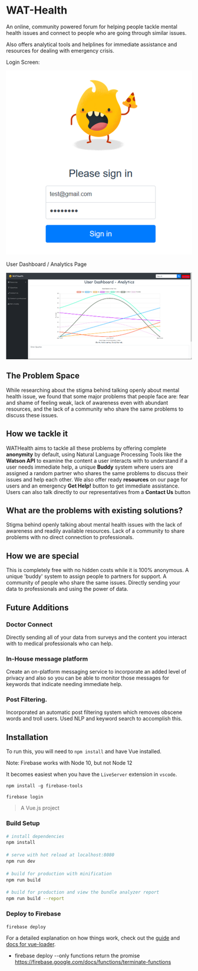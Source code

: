 WAT-Health
====== 

An online, community powered forum for helping people tackle mental health issues and connect to people who are going through similar issues. 


Also offers analytical  tools and helplines for immediate assistance and resources for dealing with emergency crisis.

Login Screen:

![Login Screen](\WAT-Health\images\1_login.png)


User Dashboard / Analytics Page

![Analytics Page](\WAT-Health\images\3_AnalyticsPage.png)

## The Problem Space

While researching about the stigma behind talking openly about mental health issue, we found that some major problems that people face are: fear and shame of feeling weak, lack of awareness even with abundant resources, and the lack of a community who share the same problems to discuss these issues.

## How we tackle it
WATHealth aims to tackle all these problems by offering complete **anonymity** by default, using Natural Language Processing Tools like the **Watson API** to examine the content a user interacts with to understand if a user needs immediate help, a unique **Buddy** system where users are assigned a random partner who shares the same problems to discuss their issues and help each other. We also offer ready **resources** on our page for users and an emergency **Get Help!** button to get immediate assistance. Users can also talk directly to our representatives from a **Contact Us** button

## What are the problems with existing solutions?
Stigma behind openly talking about mental health issues with the lack of awareness and readily available resources. Lack of a community to share problems with no direct connection to professionals.

## How we are special
This is completely free with no hidden costs while it is 100% anonymous. A unique 'buddy' system to assign people to partners for support. A community of people who share the same issues. Directly sending your data to professionals and using the power of data. 

## Future Additions

### Doctor Connect 
Directly sending all of your data from surveys and the content you interact with to medical professionals who can help. 

### In-House message platform
Create an on-platform messaging service to incorporate an added level of privacy and also so you can be able to monitor those messages for keywords that indicate needing immediate help.

### Post Filtering.
Incorporated an automatic post filtering system which removes obscene words and troll users. Used NLP and keyword search to accomplish this.  

## Installation

To run this, you will need to ```npm install``` and have Vue installed.

Note: Firebase works with Node 10, but not Node 12

It becomes easiest when you have the `LiveServer` extension in `vscode`.

```
npm install -g firebase-tools
```

```
firebase login
```

> A Vue.js project

### Build Setup

``` bash
# install dependencies
npm install

# serve with hot reload at localhost:8080
npm run dev

# build for production with minification
npm run build

# build for production and view the bundle analyzer report
npm run build --report
```
### Deploy to Firebase
```bash
firebase deploy
```

For a detailed explanation on how things work, check out the [guide](http://vuejs-templates.github.io/webpack/) and [docs for vue-loader](http://vuejs.github.io/vue-loader).


- firebase deploy --only functions
return the promise https://firebase.google.com/docs/functions/terminate-functions